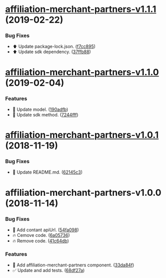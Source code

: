 # [affiliation-merchant-partners-v1.1.1](https://github.com/stone-payments/affiliation-web-components/compare/affiliation-merchant-partners-v1.1.0...affiliation-merchant-partners-v1.1.1) (2019-02-22)


### Bug Fixes

* :arrow_up: Update package-lock.json. ([f7cc895](https://github.com/stone-payments/affiliation-web-components/commit/f7cc895))
* :arrow_up: Update sdk dependency. ([37ffb88](https://github.com/stone-payments/affiliation-web-components/commit/37ffb88))

# [affiliation-merchant-partners-v1.1.0](https://github.com/stone-payments/affiliation-web-components/compare/affiliation-merchant-partners-v1.0.1...affiliation-merchant-partners-v1.1.0) (2019-02-04)


### Features

* :construction: Update model. ([190adfb](https://github.com/stone-payments/affiliation-web-components/commit/190adfb))
* :rotating_light: Update sdk method. ([7244fff](https://github.com/stone-payments/affiliation-web-components/commit/7244fff))

# [affiliation-merchant-partners-v1.0.1](https://github.com/stone-payments/affiliation-web-components/compare/affiliation-merchant-partners-v1.0.0...affiliation-merchant-partners-v1.0.1) (2018-11-19)


### Bug Fixes

* :memo: Update README.md. ([62145c3](https://github.com/stone-payments/affiliation-web-components/commit/62145c3))

# affiliation-merchant-partners-v1.0.0 (2018-11-14)


### Bug Fixes

* :construction: Add contant apiUrl. ([54fa098](https://github.com/stone-payments/affiliation-web-components/commit/54fa098))
* :fire: Cemove code. ([6a05736](https://github.com/stone-payments/affiliation-web-components/commit/6a05736))
* :fire: Remove code. ([41c64db](https://github.com/stone-payments/affiliation-web-components/commit/41c64db))


### Features

* :construction: Add affiliation-merchant-partners component. ([33da84f](https://github.com/stone-payments/affiliation-web-components/commit/33da84f))
* :white_check_mark: Update and add tests. ([68df27a](https://github.com/stone-payments/affiliation-web-components/commit/68df27a))
